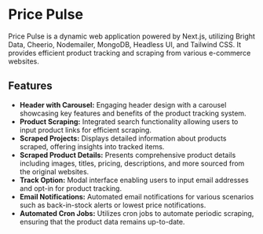 # Price Pulse

Price Pulse is a dynamic web application powered by Next.js, utilizing Bright Data, Cheerio, Nodemailer, MongoDB, Headless UI, and Tailwind CSS. It provides efficient product tracking and scraping from various e-commerce websites.

## Features

- **Header with Carousel:** Engaging header design with a carousel showcasing key features and benefits of the product tracking system.
- **Product Scraping:** Integrated search functionality allowing users to input product links for efficient scraping.
- **Scraped Projects:** Displays detailed information about products scraped, offering insights into tracked items.
- **Scraped Product Details:** Presents comprehensive product details including images, titles, pricing, descriptions, and more sourced from the original websites.
- **Track Option:** Modal interface enabling users to input email addresses and opt-in for product tracking.
- **Email Notifications:** Automated email notifications for various scenarios such as back-in-stock alerts or lowest price notifications.
- **Automated Cron Jobs:** Utilizes cron jobs to automate periodic scraping, ensuring that the product data remains up-to-date.
